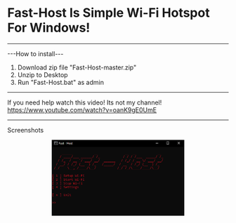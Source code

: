 # Fast-Host Is Simple Wi-Fi Hotspot For Windows!
_____________________________________________________
---How to install---

1. Download zip file "Fast-Host-master.zip"
2. Unzip to Desktop
3. Run "Fast-Host.bat" as admin
_____________________________________________________
If you need help watch this video! Its not my channel!
https://www.youtube.com/watch?v=oanK9gE0UmE
_____________________________________________________
Screenshots
<br>
<p align="center">
<img width="60%" src="https://github.com/Toxic-Omega/Fast-Host/blob/master/Screenshot/Screenshot_1.png"/>
</p>
<br>
